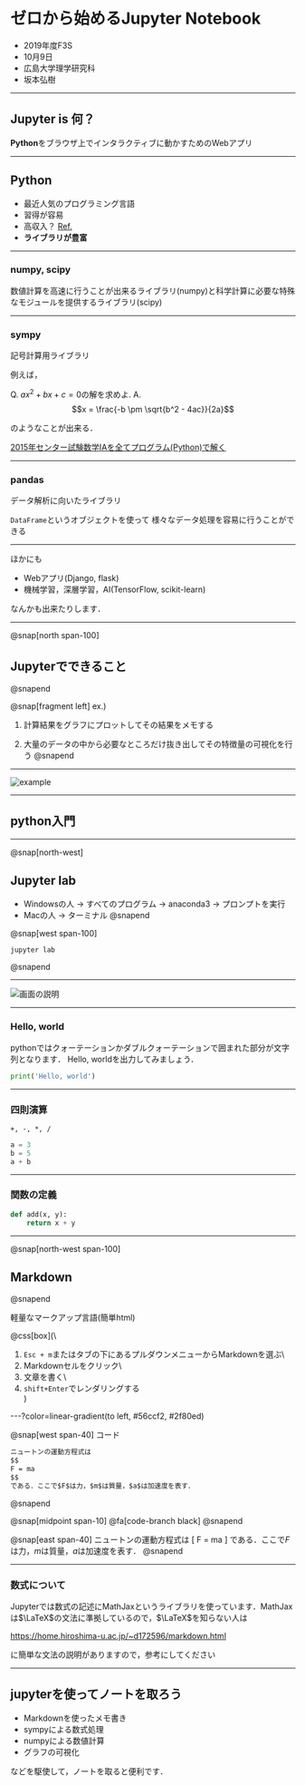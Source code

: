 # ゼロから始めるJupyter Notebook


- 2019年度F3S
- 10月9日
- 広島大学理学研究科
- 坂本弘樹

---


## Jupyter is 何？

**Python**をブラウザ上でインタラクティブに動かすためのWebアプリ

---

## Python

+ 最近人気のプログラミング言語
+ 習得が容易
+ 高収入？ [Ref.](https://jp.stanby.com/media/programming_ranking2017/)
+ **ライブラリが豊富**

---

### numpy, scipy

数値計算を高速に行うことが出来るライブラリ(numpy)と科学計算に必要な特殊なモジュールを提供するライブラリ(scipy)



---

### sympy

記号計算用ライブラリ

例えば，

Q. $a x^2 + b x + c = 0$の解を求めよ.
A. $$x = \frac{-b \pm \sqrt{b^2 - 4ac}}{2a}$$

のようなことが出来る．

[2015年センター試験数学IAを全てプログラム(Python)で解く](https://qiita.com/akai_banana/items/b328fe0116d248127a36)

---

### pandas

データ解析に向いたライブラリ

`DataFrame`というオブジェクトを使って
様々なデータ処理を容易に行うことができる

---

ほかにも

- Webアプリ(Django, flask)
- 機械学習，深層学習，AI(TensorFlow, scikit-learn)

なんかも出来たりします．

---

@snap[north span-100]
## Jupyterでできること
@snapend

@snap[fragment left]
ex.) 

1. 計算結果をグラフにプロットしてその結果をメモする

2. 大量のデータの中から必要なところだけ抜き出してその特徴量の可視化を行う
@snapend

---
![example](url)

---

## python入門

---

@snap[north-west]
## Jupyter lab

+ Windowsの人 → すべてのプログラム -> anaconda3 -> プロンプトを実行
+ Macの人 → ターミナル
@snapend

@snap[west span-100]
```sh
jupyter lab
```
@snapend

---

![画面の説明](url)

---

### Hello, world

pythonではクォーテーションかダブルクォーテーションで囲まれた部分が文字列となります．
Hello, worldを出力してみましょう．

```python
print('Hello, world')
```

---

### 四則演算

`+, -, *, /`

```python
a = 3
b = 5
a + b
```

---

### 関数の定義


```python
def add(x, y):
	return x + y
```

---

@snap[north-west span-100]
## Markdown
@snapend

軽量なマークアップ言語(簡単html)


@css[box](\
1. `Esc + m`またはタブの下にあるプルダウンメニューからMarkdownを選ぶ\
2. Markdownセルをクリック\
3. 文章を書く\
4. `shift+Enter`でレンダリングする\
)


---?color=linear-gradient(to left, #56ccf2, #2f80ed)

@snap[west span-40]
コード
```md
ニュートンの運動方程式は
$$
F = ma
$$
である．ここで$F$は力，$m$は質量，$a$は加速度を表す．
```
@snapend

@snap[midpoint span-10]
@fa[code-branch black]
@snapend

@snap[east span-40]
ニュートンの運動方程式は
\[
F = ma
\]
である．ここで$F$は力，$m$は質量，$a$は加速度を表す．
@snapend


---

### 数式について


Jupyterでは数式の記述にMathJaxというライブラリを使っています．MathJaxは$\LaTeX$の文法に準拠しているので，$\LaTeX$を知らない人は

https://home.hiroshima-u.ac.jp/~d172596/markdown.html

に簡単な文法の説明がありますので，参考にしてください

---


## jupyterを使ってノートを取ろう


+ Markdownを使ったメモ書き
+ sympyによる数式処理
+ numpyによる数値計算
+ グラフの可視化

などを駆使して，ノートを取ると便利です．
